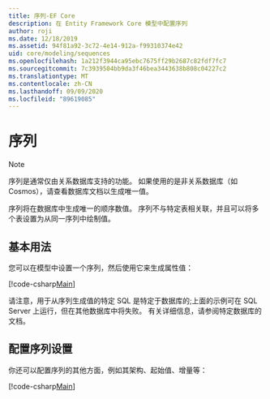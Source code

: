 ```yaml
---
title: 序列-EF Core
description: 在 Entity Framework Core 模型中配置序列
author: roji
ms.date: 12/18/2019
ms.assetid: 94f81a92-3c72-4e14-912a-f99310374e42
uid: core/modeling/sequences
ms.openlocfilehash: 1a212f3944ca95ebc7675ff29b2687c82fdf7fc7
ms.sourcegitcommit: 7c3939504bb9da3f46bea3443638b808c04227c2
ms.translationtype: MT
ms.contentlocale: zh-CN
ms.lasthandoff: 09/09/2020
ms.locfileid: "89619085"
---
```

# <a name="sequences"></a>序列

> [!NOTE]  
> 序列是通常仅由关系数据库支持的功能。 如果使用的是非关系数据库（如 Cosmos），请查看数据库文档以生成唯一值。

序列将在数据库中生成唯一的顺序数值。 序列不与特定表相关联，并且可以将多个表设置为从同一序列中绘制值。

## <a name="basic-usage"></a>基本用法

您可以在模型中设置一个序列，然后使用它来生成属性值：

[!code-csharp[Main](../../../samples/core/Modeling/FluentAPI/Sequence.cs?name=Sequence&highlight=3,7)]

请注意，用于从序列生成值的特定 SQL 是特定于数据库的;上面的示例可在 SQL Server 上运行，但在其他数据库中将失败。 有关详细信息，请参阅特定数据库的文档。

## <a name="configuring-sequence-settings"></a>配置序列设置

你还可以配置序列的其他方面，例如其架构、起始值、增量等：

[!code-csharp[Main](../../../samples/core/Modeling/FluentAPI/SequenceConfiguration.cs?name=SequenceConfiguration&highlight=3-5)]
